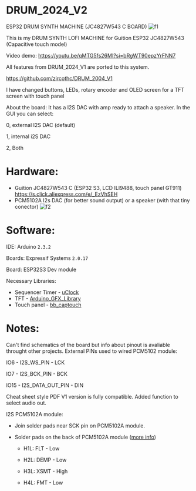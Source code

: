 # DRUM_2024_V2

ESP32 DRUM SYNTH MACHINE (JC4827W543 C BOARD)
![f1](https://github.com/user-attachments/assets/2a1553a7-c619-46e3-85d1-9accf7e8d883)

This is my DRUM SYNTH LOFI MACHINE for Guition ESP32 JC4827W543 (Capacitive touch model)


Video demo: 
https://youtu.be/qMTG5fs26MI?si=bRgWT90epzYrFNN7

All features from DRUM_2024_V1 are ported to this system.

https://github.com/zircothc/DRUM_2004_V1

I have changed buttons, LEDs, rotary encoder and OLED screen for a TFT screen with touch panel
 

About the board:
It has a I2S DAC with amp ready to attach a speaker.
In the GUI you can select:

0, external I2S DAC (default)

1, internal i2S DAC

2, Both


# Hardware:

- Guition JC4827W543 C (ESP32 S3, LCD ILI9488, touch panel GT911)
  https://s.click.aliexpress.com/e/_EzVhSEH
- PCM5102A I2s DAC (for better sound output) or a speaker (with that tiny conector)
![f2](https://github.com/user-attachments/assets/50792e90-f98d-4648-8dcf-d77ab2399e5a)

# Software:

IDE:
Arduino `2.3.2`

Boards:
Expressif Systems `2.0.17`

Board: ESP32S3 Dev module

Necessary Libraries:

- Sequencer Timer - [uClock](https://github.com/midilab/uClock)
- TFT - [Arduino_GFX_Library](https://github.com/moononournation/Arduino_GFX)
- Touch panel - [bb_captouch](https://github.com/bitbank2/bb_captouch)

# Notes:

Can't find schematics of the board but info about pinout is avaliable throught other projects.
External PINs used to wired PCM5102 module:

IO6 - I2S_WS_PIN - LCK

IO7 - I2S_BCK_PIN - BCK

IO15 - I2S_DATA_OUT_PIN - DIN


Cheat sheet style PDF V1 version is fully compatible. Added function to select audio out.

I2S PCM5102A module:
- Join solder pads near SCK pin on PCM5102A module.
- Solder pads on the back of PCM5102A module ([more info](https://github.com/pschatzmann/ESP32-A2DP/wiki/External-DAC#pcm5102-dac))
  
  - H1L: FLT - Low
  
  - H2L: DEMP - Low
  
  - H3L: XSMT - High
  
  - H4L: FMT - Low
 
    
